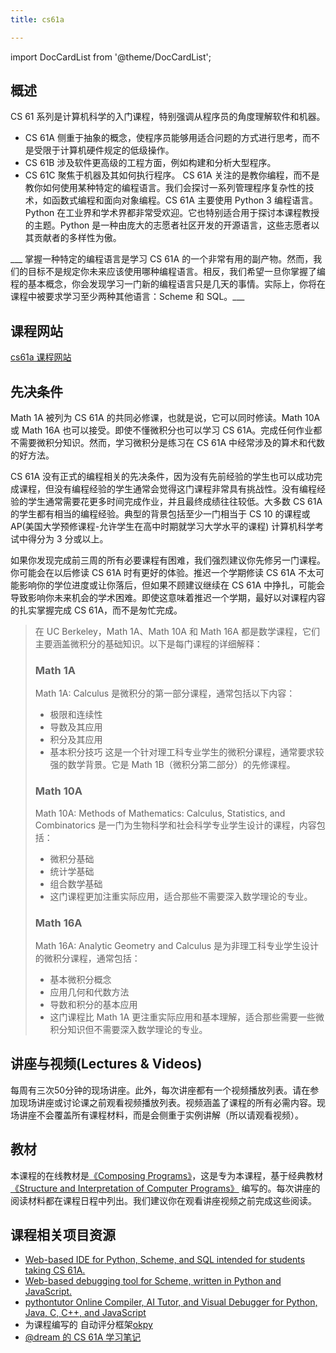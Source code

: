 ```yaml
---
title: cs61a

---
```


import DocCardList from '@theme/DocCardList';

## 概述
CS 61 系列是计算机科学的入门课程，特别强调从程序员的角度理解软件和机器。
- CS 61A 侧重于抽象的概念，使程序员能够用适合问题的方式进行思考，而不是受限于计算机硬件规定的低级操作。
- CS 61B 涉及软件更高级的工程方面，例如构建和分析大型程序。
- CS 61C 聚焦于机器及其如何执行程序。
CS 61A 关注的是教你编程，而不是教你如何使用某种特定的编程语言。我们会探讨一系列管理程序复杂性的技术，如函数式编程和面向对象编程。CS 61A 主要使用 Python 3 编程语言。Python 在工业界和学术界都非常受欢迎。它也特别适合用于探讨本课程教授的主题。Python 是一种由庞大的志愿者社区开发的开源语言，这些志愿者以其贡献者的多样性为傲。

___ 掌握一种特定的编程语言是学习 CS 61A 的一个非常有用的副产物。然而，我们的目标不是规定你未来应该使用哪种编程语言。相反，我们希望一旦你掌握了编程的基本概念，你会发现学习一门新的编程语言只是几天的事情。实际上，你将在课程中被要求学习至少两种其他语言：Scheme 和 SQL。___

## 课程网站
[cs61a 课程网站](https://cs61a.org)

## 先决条件
Math 1A 被列为 CS 61A 的共同必修课，也就是说，它可以同时修读。Math 10A 或 Math 16A 也可以接受。即使不懂微积分也可以学习 CS 61A。完成任何作业都不需要微积分知识。然而，学习微积分是练习在 CS 61A 中经常涉及的算术和代数的好方法。

CS 61A 没有正式的编程相关的先决条件，因为没有先前经验的学生也可以成功完成课程，但没有编程经验的学生通常会觉得这门课程非常具有挑战性。没有编程经验的学生通常需要花更多时间完成作业，并且最终成绩往往较低。大多数 CS 61A 的学生都有相当的编程经验。典型的背景包括至少一门相当于 CS 10 的课程或 AP(美国大学预修课程-允许学生在高中时期就学习大学水平的课程) 计算机科学考试中得分为 3 分或以上。

如果你发现完成前三周的所有必要课程有困难，我们强烈建议你先修另一门课程。你可能会在以后修读 CS 61A 时有更好的体验。推迟一个学期修读 CS 61A 不太可能影响你的学位进度或让你落后，但如果不顾建议继续在 CS 61A 中挣扎，可能会导致影响你未来机会的学术困难。即使这意味着推迟一个学期，最好以对课程内容的扎实掌握完成 CS 61A，而不是匆忙完成。

> 在 UC Berkeley，Math 1A、Math 10A 和 Math 16A 都是数学课程，它们主要涵盖微积分的基础知识。以下是每门课程的详细解释：
> 
> ### Math 1A
> Math 1A: Calculus 是微积分的第一部分课程，通常包括以下内容：
> - 极限和连续性
> - 导数及其应用
> - 积分及其应用
> - 基本积分技巧
> 这是一个针对理工科专业学生的微积分课程，通常要求较强的数学背景。它是 Math 1B（微积分第二部分）的先修课程。
> 
> ### Math 10A
> Math 10A: Methods of Mathematics: Calculus, Statistics, and Combinatorics 是一门为生物科学和社会科学专业学生设计的课程，内容包括：
> - 微积分基础
> - 统计学基础
> - 组合数学基础
> - 这门课程更加注重实际应用，适合那些不需要深入数学理论的专业。
> 
> ### Math 16A
> Math 16A: Analytic Geometry and Calculus 是为非理工科专业学生设计的微积分课程，通常包括：
> - 基本微积分概念
> - 应用几何和代数方法
> - 导数和积分的基本应用
> - 这门课程比 Math 1A 更注重实际应用和基本理解，适合那些需要一些微积分知识但不需要深入数学理论的专业。

## 讲座与视频(Lectures & Videos)
每周有三次50分钟的现场讲座。此外，每次讲座都有一个视频播放列表。请在参加现场讲座或讨论课之前观看视频播放列表。视频涵盖了课程的所有必需内容。现场讲座不会覆盖所有课程材料，而是会侧重于实例讲解（所以请观看视频）。

## 教材
本课程的在线教材是[《Composing Programs》](https://www.composingprograms.com/)，这是专为本课程，基于经典教材[《Structure and Interpretation of Computer Programs》](https://web.mit.edu/6.001/6.037/sicp.pdf) 编写的。每次讲座的阅读材料都在课程日程中列出。我们建议你在观看讲座视频之前完成这些阅读。

## 课程相关项目资源
  - [Web-based IDE for Python, Scheme, and SQL intended for students taking CS 61A.](https://github.com/Cal-CS-61A-Staff/61a-code)
  - [Web-based debugging tool for Scheme, written in Python and JavaScript.](https://github.com/Cal-CS-61A-Staff/scheme_editor)
  - [pythontutor Online Compiler, AI Tutor, and Visual Debugger for Python, Java, C, C++, and JavaScript](https://pythontutor.com/)
  - 为课程编写的 自动评分框架[okpy](https://github.com/okpy/ok)
  - [@dream 的 CS 61A 学习笔记](https://github.com/shuo-liu16/CS61A)

<DocCardList />